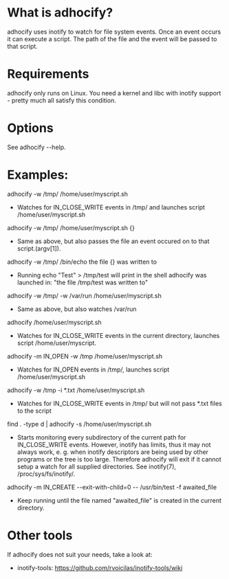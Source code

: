 What is adhocify?
=================

adhocify uses inotify to watch for file system events. Once an event 
occurs it can execute a script. The path of the file and the event 
will be passed to that script.
 
Requirements
============
adhocify only runs on Linux. You need a kernel and libc with inotify 
support - pretty much all satisfy this condition.

Options
=======
See adhocify --help.

Examples:
=========
adhocify -w /tmp/ /home/user/myscript.sh
    
  * Watches for IN\_CLOSE\_WRITE events in /tmp/ and  launches script /home/user/myscript.sh

adhocify -w /tmp/ /home/user/myscript.sh {}
	
  * Same as above, but also passes the file an event occured on to that script.(argv[1]).


adhocify -w /tmp/ /bin/echo the file {} was written to
	
  * Running echo "Test" > /tmp/test will print in the shell adhocify was launched in: "the file /tmp/test was written to"

adhocify -w /tmp/ -w /var/run /home/user/myscript.sh

  * Same as above, but also watches /var/run

adhocify /home/user/myscript.sh

  * Watches for IN\_CLOSE\_WRITE events in the current directory, launches script 
	/home/user/myscript.

adhocify -m IN\_OPEN -w /tmp /home/user/myscript.sh

  * Watches for IN\_OPEN events in /tmp/, launches script /home/user/myscript.sh

adhocify -w /tmp -i *.txt /home/user/myscript.sh

  * Watches for IN\_CLOSE\_WRITE events in /tmp/ but will not pass *.txt files to the script

find . -type d | adhocify -s /home/user/myscript.sh
  
  * Starts monitoring every subdirectory of the current path for IN\_CLOSE\_WRITE events. However, inotify has 
  limits, thus it may not always work, e. g. when inotify descriptors are being used by other programs or the tree is too large. Therefore adhocify will exit
  if it cannot setup a watch for all supplied directories. See inotify(7), /proc/sys/fs/inotify/.

adhocify -m IN_CREATE --exit-with-child=0 -- /usr/bin/test -f awaited_file

  * Keep running until the file named "awaited_file" is created in the current directory.

Other tools
===========
If adhocify does not suit your needs, take a look at:
  * inotify-tools: https://github.com/rvoicilas/inotify-tools/wiki
